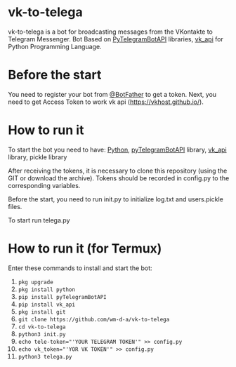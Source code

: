 # vk-to-telega
vk-to-telega is a bot for broadcasting messages from the VKontakte to Telegram Messenger. Bot Based on [PyTelegramBotAPI](https://github.com/eternnoir/pyTelegramBotAPI) libraries, [vk_api](https://github.com/python273/vk_api) for Python Programming Language.

# Before the start

You need to register your bot from [@BotFather](https://t.me/botfather#:~:text=BotFather%20is%20the%20one%20bot,BotFather%20right%20away.) to get a token. Next, you need to get Access Token to work vk api (https://vkhost.github.io/).

# How to run it
To start the bot you need to have: [Python](https://www.python.org/), [pyTelegramBotAPI](https://pypi.org/project/pyTelegramBotAPI/) library, [vk_api](https://pypi.org/project/vk-api/) library, pickle library

After receiving the tokens, it is necessary to clone this repository (using the GIT or download the archive). Tokens should be recorded in config.py to the corresponding variables.

Before the start, you need to run init.py to initialize log.txt and users.pickle files.

To start run telega.py

# How to run it (for Termux)
Enter these commands to install and start the bot:

 1. `pkg upgrade`
 2. `pkg install python`
 3. `pip install pyTelegramBotAPI`
 4. `pip install vk_api`
 5. `pkg install git`
 6. `git clone https://github.com/wm-d-a/vk-to-telega`
 7. `cd vk-to-telega`
 8. `python3 init.py`
 9. `echo tele-token="'YOUR TELEGRAM TOKEN'" >> config.py`
 10. `echo vk_token="'YOR VK TOKEN'" >> config.py`
 11. `python3 telega.py` 
